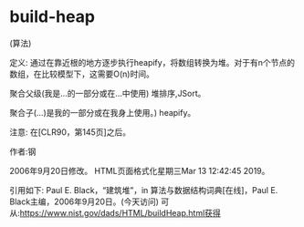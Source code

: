 # build-heap


(算法)



定义:
通过在靠近根的地方逐步执行heapify，将数组转换为堆。对于有n个节点的数组，在比较模型下，这需要O(n)时间。



聚合父级(我是…的一部分或在…中使用)
堆排序,JSort。



聚合子(…)是我的一部分或在我身上使用。)
heapify。



注意:
在[CLR90，第145页]之后。


作者:钢







2006年9月20日修改。
HTML页面格式化星期三Mar 13 12:42:45 2019。



引用如下:
Paul E. Black，“建筑堆”，in
算法与数据结构词典[在线]，Paul E. Black主编，2006年9月20日。(今天访问)
可从:https://www.nist.gov/dads/HTML/buildHeap.html获得